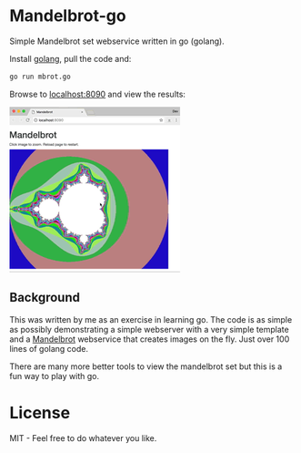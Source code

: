 # Mandelbrot-go
Simple Mandelbrot set webservice written in go (golang).

Install [golang](https://golang.org/doc/install), pull the code and:

```bash
go run mbrot.go
```

Browse to [localhost:8090](http://localhost:8090/) and view the results:

![Mandelbrot go in action](./docs/media/mbrot.gif "Mandelbrot go in action")

## Background
This was written by me as an exercise in learning go.  The code is as simple as possibly demonstrating a simple
webserver with a very simple template and a [Mandelbrot](https://en.wikipedia.org/wiki/Mandelbrot_set) webservice that 
creates images on the fly.  Just over 100 lines of golang code.

There are many more better tools to view the mandelbrot set but this is a fun way to play with go.

# License
MIT - Feel free to do whatever you like.


